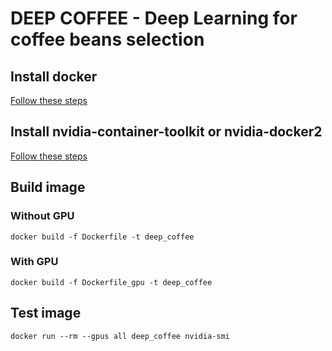 # DEEP COFFEE - Deep Learning for coffee beans selection

## Install docker

[Follow these steps](https://docs.docker.com/install/linux/docker-ce/ubuntu/)

## Install nvidia-container-toolkit or nvidia-docker2

[Follow these steps](https://github.com/NVIDIA/nvidia-docker)

## Build image

### Without GPU
```
docker build -f Dockerfile -t deep_coffee
```

### With GPU
```
docker build -f Dockerfile_gpu -t deep_coffee
```

## Test image

```
docker run --rm --gpus all deep_coffee nvidia-smi
```